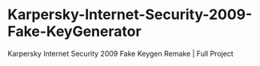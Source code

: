 # Karpersky-Internet-Security-2009-Fake-KeyGenerator
Karpersky Internet Security 2009 Fake Keygen Remake | Full Project

